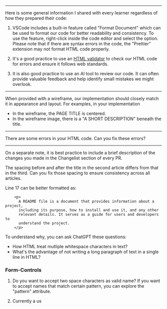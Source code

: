 
---

Here is some general information I shared with every learner regardless of how they prepared their code:

1. VSCode includes a built-in feature called "Format Document" which can be used to format our code for better readability and consistency.
To use the feature, right-click inside the code editor and select the option.
Please note that if there are syntax errors in the code, the "Prettier" extension may not format HTML code properly.

2. It's a good practice to use an [HTML validator](https://validator.w3.org/) to check our HTML code for errors and ensure it follows web standards.

3. It is also good practice to use an AI tool to review our code. It can often provide valuable feedback and help identify small mistakes we might overlook.

---

When provided with a wireframe, our implementation should closely match it in appearance and layout. For examples, in your implementation
  - In the wireframe, the PAGE TITLE is centered.
  - In the wireframe image, there is a "A SHORT DESCRIPTION" beneath the title.

---

There are some errors in your HTML code. Can you fix these errors?

--- 

On a separate note, it is best practice to include a brief description of the changes you made in the Changelist section of every PR.


The spacing before and after the title in the second article differs from that in the third. Can you fix those spacing to ensure consistency across all articles.

Line 17 can be better formatted as:
```
    <p>
      A README file is a document that provides information about a project,
      including its purpose, how to install and use it, and any other
      relevant details. It serves as a guide for users and developers to
      understand the project.
    </p>
```

To understand why, you can ask ChatGPT these questions:
- How HTML treat mutliple whitespace characters in text?
- What's the advantage of not writing a long paragraph of text in a single line in HTML?



### Form-Controls
1. Do you want to accept two space characters as valid name?  If you want to accept names that match certain pattern, you can explore the "pattern" attribute.

2. Currently a us
